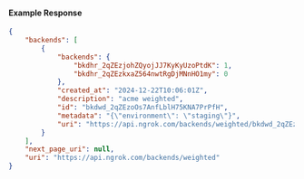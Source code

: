 <!-- Code generated for API Clients. DO NOT EDIT. -->

#### Example Response

```json
{
	"backends": [
		{
			"backends": {
				"bkdhr_2qZEzjohZQyojJJ7KyKyUzoPtdK": 1,
				"bkdhr_2qZEzkxaZ564nwtRgDjMNnHO1my": 0
			},
			"created_at": "2024-12-22T10:06:01Z",
			"description": "acme weighted",
			"id": "bkdwd_2qZEzoOs7AnfLblH75KNA7PrPfH",
			"metadata": "{\"environment\": \"staging\"}",
			"uri": "https://api.ngrok.com/backends/weighted/bkdwd_2qZEzoOs7AnfLblH75KNA7PrPfH"
		}
	],
	"next_page_uri": null,
	"uri": "https://api.ngrok.com/backends/weighted"
}
```
